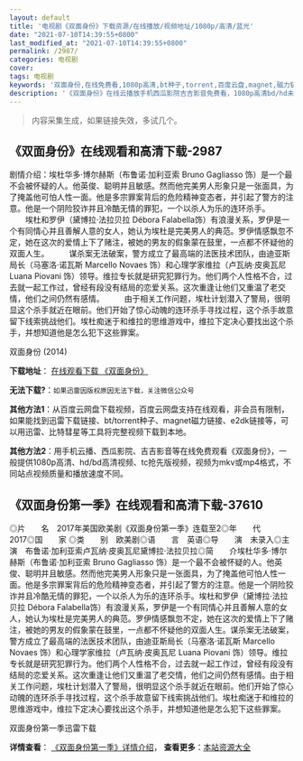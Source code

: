 ```yaml
---
layout: default
title: '电视剧《双面身份》下载资源/在线播放/视频地址/1080p/高清/蓝光'
date: "2021-07-10T14:39:55+0800"
last_modified_at: "2021-07-10T14:39:55+0800"
permalink: /2987/
categories: 电视剧
cover:
tags: 电视剧
keywords: '双面身份,在线免费看,1080p高清,bt种子,torrent,百度云盘,magnet,磁力链,迅雷下载资源'
description: '《双面身份》在线云播放手机西瓜影院吉吉影音免费看，1080p高清bd/hd未删减完整版和tc抢先枪版，mkv/mp4格式，附带bt/torrent种子、magnet/磁力链、百度云盘、网盘资源迅雷下载链接'
---
```


>内容采集生成，如果链接失效，多试几个。


## 《双面身份》在线观看和高清下载-2987

剧情介绍：埃杜华多·博尔赫斯（布鲁诺·加利亚索 Bruno Gagliasso 饰）是一个最不会被怀疑的人。他英俊、聪明并且敏感。然而他完美男人形象只是一张面具，为了掩盖他可怕人性一面。他是多宗罪案背后的危险精神变态者，并引起了警方的注意。他是一个阴险狡诈并且冷酷无情的罪犯，一个以杀人为乐的连环杀手。  　　埃杜和罗伊（黛博拉·法拉贝拉 Débora Falabella饰）有浪漫关系，罗伊是一个有同情心并且善解人意的女人，她认为埃杜是完美男人的典范。罗伊情感飘忽不定，她在这次的爱情上下了赌注，被她的男友的假象蒙在鼓里，一点都不怀疑他的双面人生。  　　谋杀案无法破案，警方成立了最高端的法医技术团队，由迪亚斯局长（马塞洛·诺瓦斯 Marcello Novaes 饰）和心理学家维拉（卢瓦纳·皮奥瓦尼 Luana Piovani 饰）领导。维拉专长就是研究犯罪行为。他们两个人性格不合，过去就一起工作过，曾经有段没有结局的恋爱关系。这次重逢让他们又重温了老交情，他们之间仍然有感情。  　　由于相关工作问题，埃杜计划潜入了警局，很明显这个杀手就近在眼前。他们开始了惊心动魄的连环杀手寻找过程，这个杀手故意留下线索挑战他们。埃杜痴迷于和维拉的思维游戏中，维拉下定决心要找出这个杀手，并想知道他是怎么犯下这些罪案。


双面身份 (2014)

**下载地址**： [在线观看下载 《双面身份》](https://www.btbtdy.me/btdy/dy12354.html) 


**无法下载?**：`如果迅雷因版权原因无法下载，关注微信公众号 `

**其他方法1**：从百度云网盘下载视频，百度云网盘支持在线观看，非会员有限制，如果能找到迅雷下载链接、bt/torrent种子、magnet磁力链接、e2dk链接等，可以用迅雷、比特彗星等工具将完整视频下载到本地。

**其他方法2**：用手机云播、西瓜影院、吉吉影音等在线免费观看《双面身份》，一般提供1080p高清、hd/bd高清视频、tc抢先版视频，视频为mkv或mp4格式，不同站点视频质量和播放速度不同。


## 《双面身份第一季》在线观看和高清下载-37610

◎片　　名　2017年美国欧美剧《双面身份第一季》连载至2◎年　　代　2017◎国　　家 ◎类　　别　欧美剧◎语　　言　英语◎导　　演　未录入◎主　　演　布鲁诺·加利亚索卢瓦纳·皮奥瓦尼黛博拉·法拉贝拉◎简　　介埃杜华多·博尔赫斯（布鲁诺·加利亚索 Bruno Gagliasso 饰）是一个最不会被怀疑的人。他英俊、聪明并且敏感。然而他完美男人形象只是一张面具，为了掩盖他可怕人性一面。他是多宗罪案背后的危险精神变态者，并引起了警方的注意。他是一个阴险狡诈并且冷酷无情的罪犯，一个以杀人为乐的连环杀手。埃杜和罗伊（黛博拉·法拉贝拉 Débora Falabella饰）有浪漫关系，罗伊是一个有同情心并且善解人意的女人，她认为埃杜是完美男人的典范。罗伊情感飘忽不定，她在这次的爱情上下了赌注，被她的男友的假象蒙在鼓里，一点都不怀疑他的双面人生。谋杀案无法破案，警方成立了最高端的法医技术团队，由迪亚斯局长（马塞洛·诺瓦斯 Marcello Novaes 饰）和心理学家维拉（卢瓦纳·皮奥瓦尼 Luana Piovani 饰）领导。维拉专长就是研究犯罪行为。他们两个人性格不合，过去就一起工作过，曾经有段没有结局的恋爱关系。这次重逢让他们又重温了老交情，他们之间仍然有感情。由于相关工作问题，埃杜计划潜入了警局，很明显这个杀手就近在眼前。他们开始了惊心动魄的连环杀手寻找过程，这个杀手故意留下线索挑战他们。埃杜痴迷于和维拉的思维游戏中，维拉下定决心要找出这个杀手，并想知道他是怎么犯下这些罪案。


双面身份第一季迅雷下载

**详情查看**： [《双面身份第一季》详情介绍](/movie/37610/)， **查看更多**：[本站资源大全](/movie/t/all/)

